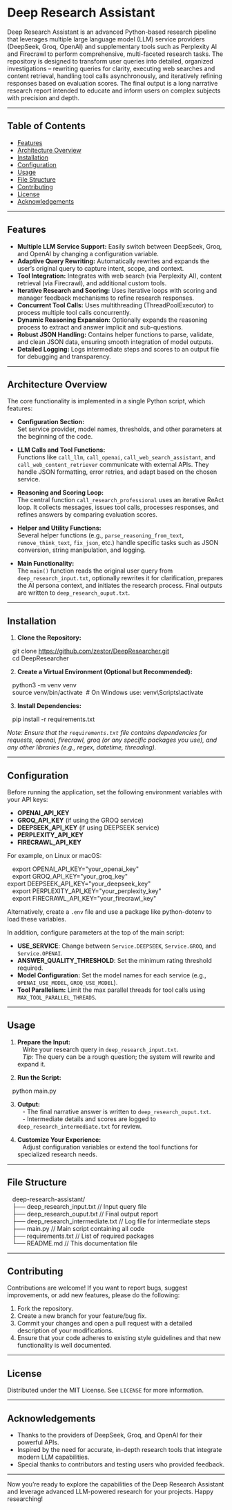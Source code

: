 # Deep Research Assistant

Deep Research Assistant is an advanced Python-based research pipeline that leverages multiple large language model (LLM) service providers (DeepSeek, Groq, OpenAI) and supplementary tools such as Perplexity AI and Firecrawl to perform comprehensive, multi-faceted research tasks. The repository is designed to transform user queries into detailed, organized investigations – rewriting queries for clarity, executing web searches and content retrieval, handling tool calls asynchronously, and iteratively refining responses based on evaluation scores. The final output is a long narrative research report intended to educate and inform users on complex subjects with precision and depth.

---

## Table of Contents

- [Features](#features)
- [Architecture Overview](#architecture-overview)
- [Installation](#installation)
- [Configuration](#configuration)
- [Usage](#usage)
- [File Structure](#file-structure)
- [Contributing](#contributing)
- [License](#license)
- [Acknowledgements](#acknowledgements)

---

## Features

- **Multiple LLM Service Support:** Easily switch between DeepSeek, Groq, and OpenAI by changing a configuration variable.
- **Adaptive Query Rewriting:** Automatically rewrites and expands the user’s original query to capture intent, scope, and context.
- **Tool Integration:** Integrates with web search (via Perplexity AI), content retrieval (via Firecrawl), and additional custom tools.
- **Iterative Research and Scoring:** Uses iterative loops with scoring and manager feedback mechanisms to refine research responses.
- **Concurrent Tool Calls:** Uses multithreading (ThreadPoolExecutor) to process multiple tool calls concurrently.
- **Dynamic Reasoning Expansion:** Optionally expands the reasoning process to extract and answer implicit and sub-questions.
- **Robust JSON Handling:** Contains helper functions to parse, validate, and clean JSON data, ensuring smooth integration of model outputs.
- **Detailed Logging:** Logs intermediate steps and scores to an output file for debugging and transparency.

---

## Architecture Overview

The core functionality is implemented in a single Python script, which features:

- **Configuration Section:**  
  Set service provider, model names, thresholds, and other parameters at the beginning of the code.
  
- **LLM Calls and Tool Functions:**  
  Functions like `call_llm`, `call_openai`, `call_web_search_assistant`, and `call_web_content_retriever` communicate with external APIs. They handle JSON formatting, error retries, and adapt based on the chosen service.
  
- **Reasoning and Scoring Loop:**  
  The central function `call_research_professional` uses an iterative ReAct loop. It collects messages, issues tool calls, processes responses, and refines answers by comparing evaluation scores.
  
- **Helper and Utility Functions:**  
  Several helper functions (e.g., `parse_reasoning_from_text`, `remove_think_text`, `fix_json`, etc.) handle specific tasks such as JSON conversion, string manipulation, and logging.
  
- **Main Functionality:**  
  The `main()` function reads the original user query from `deep_research_input.txt`, optionally rewrites it for clarification, prepares the AI persona context, and initiates the research process. Final outputs are written to `deep_research_ouput.txt`.

---

## Installation

1. **Clone the Repository:**

   git clone https://github.com/zestor/DeepResearcher.git  
   cd DeepResearcher

2. **Create a Virtual Environment (Optional but Recommended):**

   python3 -m venv venv  
   source venv/bin/activate  # On Windows use: venv\Scripts\activate

3. **Install Dependencies:**

   pip install -r requirements.txt

*Note: Ensure that the `requirements.txt` file contains dependencies for requests, openai, firecrawl, groq (or any specific packages you use), and any other libraries (e.g., regex, datetime, threading).*

---

## Configuration

Before running the application, set the following environment variables with your API keys:

- **OPENAI_API_KEY**  
- **GROQ_API_KEY** (if using the GROQ service)
- **DEEPSEEK_API_KEY** (if using DEEPSEEK service)
- **PERPLEXITY_API_KEY**  
- **FIRECRAWL_API_KEY**

For example, on Linux or macOS:

   export OPENAI_API_KEY="your_openai_key"  
   export GROQ_API_KEY="your_groq_key"  
   export DEEPSEEK_API_KEY="your_deepseek_key"  
   export PERPLEXITY_API_KEY="your_perplexity_key"  
   export FIRECRAWL_API_KEY="your_firecrawl_key"

Alternatively, create a `.env` file and use a package like python-dotenv to load these variables.

In addition, configure parameters at the top of the main script:

- **USE_SERVICE**: Change between `Service.DEEPSEEK`, `Service.GROQ`, and `Service.OPENAI`.
- **ANSWER_QUALITY_THRESHOLD**: Set the minimum rating threshold required.
- **Model Configuration:** Set the model names for each service (e.g., `OPENAI_USE_MODEL`, `GROQ_USE_MODEL`).
- **Tool Parallelism:** Limit the max parallel threads for tool calls using `MAX_TOOL_PARALLEL_THREADS`.

---

## Usage

1. **Prepare the Input:**  
   Write your research query in `deep_research_input.txt`.  
   *Tip:* The query can be a rough question; the system will rewrite and expand it.

2. **Run the Script:**

   python main.py

3. **Output:**  
   - The final narrative answer is written to `deep_research_ouput.txt`.  
   - Intermediate details and scores are logged to `deep_research_intermediate.txt` for review.

4. **Customize Your Experience:**  
   Adjust configuration variables or extend the tool functions for specialized research needs.

---

## File Structure

   deep-research-assistant/  
   ├── deep_research_input.txt        // Input query file  
   ├── deep_research_ouput.txt        // Final output report  
   ├── deep_research_intermediate.txt // Log file for intermediate steps  
   ├── main.py                        // Main script containing all code  
   ├── requirements.txt               // List of required packages  
   └── README.md                      // This documentation file

---

## Contributing

Contributions are welcome! If you want to report bugs, suggest improvements, or add new features, please do the following:

1. Fork the repository.
2. Create a new branch for your feature/bug fix.
3. Commit your changes and open a pull request with a detailed description of your modifications.
4. Ensure that your code adheres to existing style guidelines and that new functionality is well documented.

---

## License

Distributed under the MIT License. See `LICENSE` for more information.

---

## Acknowledgements

- Thanks to the providers of DeepSeek, Groq, and OpenAI for their powerful APIs.
- Inspired by the need for accurate, in-depth research tools that integrate modern LLM capabilities.
- Special thanks to contributors and testing users who provided feedback.

---

Now you’re ready to explore the capabilities of the Deep Research Assistant and leverage advanced LLM-powered research for your projects. Happy researching!

